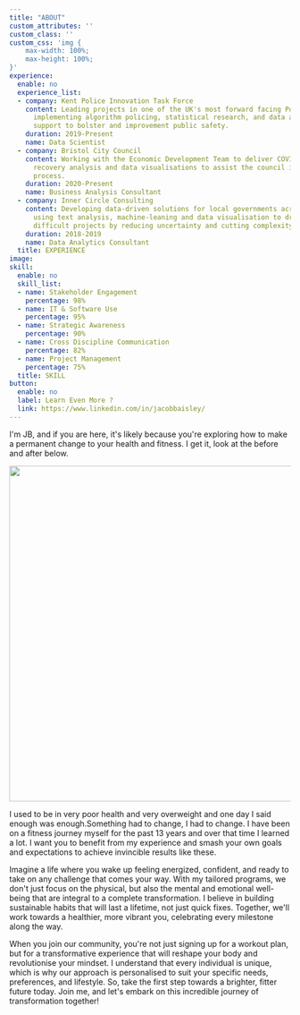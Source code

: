 ```yaml
---
title: "ABOUT"
custom_attributes: ''
custom_class: ''
custom_css: 'img {
    max-width: 100%;
    max-height: 100%;
}'
experience:
  enable: no
  experience_list:
  - company: Kent Police Innovation Task Force
    content: Leading projects in one of the UK's most forward facing Police forces,
      implementing algorithm policing, statistical research, and data analytics consultancy
      support to bolster and improvement public safety.
    duration: 2019-Present
    name: Data Scientist
  - company: Bristol City Council
    content: Working with the Economic Development Team to deliver COVID economic
      recovery analysis and data visualisations to assist the council in their decision-making
      process.
    duration: 2020-Present
    name: Business Analysis Consultant
  - company: Inner Circle Consulting
    content: Developing data-driven solutions for local governments across London
      using text analysis, machine-leaning and data visualisation to drive through
      difficult projects by reducing uncertainty and cutting complexity.
    duration: 2018-2019
    name: Data Analytics Consultant
  title: EXPERIENCE
image: 
skill:
  enable: no
  skill_list:
  - name: Stakeholder Engagement
    percentage: 98%
  - name: IT & Software Use
    percentage: 95%
  - name: Strategic Awareness
    percentage: 90%
  - name: Cross Discipline Communication
    percentage: 82%
  - name: Project Management
    percentage: 75%
  title: SKILL
button:
  enable: no
  label: Learn Even More ?
  link: https://www.linkedin.com/in/jacobbaisley/
---
```


I'm JB, and if you are here, it's likely because you're exploring how to make a permanent change to your health and fitness. I get it, look at the before and after below. 

<img src="images/sups/Progress.jpg" width="600" height="600"/><br>

I used to be in very poor health and very overweight and one day I said enough was enough.Something had to change, I had to change. I have been on a fitness journey myself for the past 13 years and over that time I learned a lot. I want you to benefit from my experience and smash your own goals and expectations to achieve invincible results like these.

Imagine a life where you wake up feeling energized, confident, and ready to take on any challenge that comes your way. With my tailored programs, we don't just focus on the physical, but also the mental and emotional well-being that are integral to a complete transformation. I believe in building sustainable habits that will last a lifetime, not just quick fixes. Together, we'll work towards a healthier, more vibrant you, celebrating every milestone along the way.

When you join our community, you're not just signing up for a workout plan, but for a transformative experience that will reshape your body and revolutionise your mindset. I understand that every individual is unique, which is why our approach is personalised to suit your specific needs, preferences, and lifestyle. So, take the first step towards a brighter, fitter future today. Join me, and let's embark on this incredible journey of transformation together!
